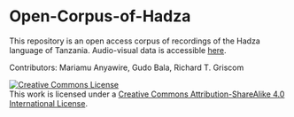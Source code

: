# Open-Corpus-of-Hadza
This repository is an open access corpus of recordings of the Hadza language of Tanzania. Audio-visual data is accessible <a rel="license" href="">here</a>.

Contributors: Mariamu Anyawire, Gudo Bala, Richard T. Griscom

<a rel="license" href="http://creativecommons.org/licenses/by-sa/4.0/"><img alt="Creative Commons License" style="border-width:0" src="https://i.creativecommons.org/l/by-sa/4.0/88x31.png" /></a><br />This work is licensed under a <a rel="license" href="http://creativecommons.org/licenses/by-sa/4.0/">Creative Commons Attribution-ShareAlike 4.0 International License</a>.
